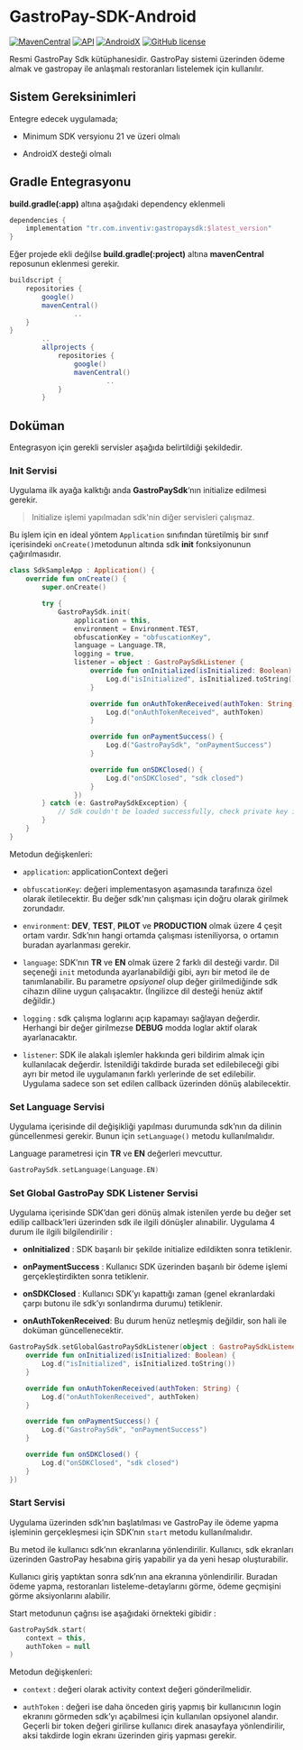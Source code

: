 # GastroPay-SDK-Android

[![MavenCentral](https://img.shields.io/maven-central/v/tr.com.inventiv/gastropaysdk)](https://search.maven.org/artifact/tr.com.inventiv/gastropaysdk)
[![API](https://img.shields.io/badge/api-21%2B-brightgreen)](https://developer.android.com/studio/releases/platforms#5.0)
[![AndroidX](https://img.shields.io/badge/androidX-✓-blueviolet)](#)
[![GitHub license](https://img.shields.io/github/license/multinetinventiv/GastroPay-SDK-Android)](https://github.com/multinetinventiv/GastroPay-SDK-Android/blob/main/LICENSE)

Resmi GastroPay Sdk kütüphanesidir. GastroPay sistemi üzerinden ödeme almak ve gastropay ile anlaşmalı
restoranları listelemek için kullanılır.

## Sistem Gereksinimleri

Entegre edecek uygulamada;

- Minimum SDK versyionu 21 ve üzeri olmalı

- AndroidX desteği olmalı

## Gradle Entegrasyonu

**build.gradle(:app)** altına aşağıdaki dependency eklenmeli

```Groovy
dependencies {
    implementation "tr.com.inventiv:gastropaysdk:$latest_version"
}
```

Eğer projede ekli değilse **build.gradle(:project)** altına **mavenCentral** reposunun eklenmesi gerekir.

```Groovy
buildscript {
    repositories {
        google()
        mavenCentral()
                ..
    }
}
        ..
        allprojects {
            repositories {
                google()
                mavenCentral()
                        ..
            }
        }
```

## Doküman

Entegrasyon için gerekli servisler aşağıda belirtildiği şekildedir.

### Init Servisi

Uygulama ilk ayağa kalktığı anda **GastroPaySdk**‘nın initialize edilmesi gerekir.

> Initialize işlemi yapılmadan sdk'nin diğer servisleri çalışmaz.

Bu işlem için en ideal yöntem `Application` sınıfından türetilmiş bir sınıf
içerisindeki `onCreate()`metodunun altında sdk **init** fonksiyonunun çağırılmasıdır.

```kotlin
class SdkSampleApp : Application() {
    override fun onCreate() {
        super.onCreate()

        try {
            GastroPaySdk.init(
                application = this,
                environment = Environment.TEST,
                obfuscationKey = "obfuscationKey",
                language = Language.TR,
                logging = true,
                listener = object : GastroPaySdkListener {
                    override fun onInitialized(isInitialized: Boolean) {
                        Log.d("isInitialized", isInitialized.toString())
                    }

                    override fun onAuthTokenReceived(authToken: String) {
                        Log.d("onAuthTokenReceived", authToken)
                    }

                    override fun onPaymentSuccess() {
                        Log.d("GastroPaySdk", "onPaymentSuccess")
                    }

                    override fun onSDKClosed() {
                        Log.d("onSDKClosed", "sdk closed")
                    }
                })
        } catch (e: GastroPaySdkException) {
            // Sdk couldn't be loaded successfully, check private key if its correct 
        }
    }
}
```

Metodun değişkenleri:

- `application`: applicationContext değeri

- `obfuscationKey`: değeri implementasyon aşamasında tarafınıza özel olarak iletilecektir. Bu değer
  sdk'nın çalışması için doğru olarak girilmek zorundadır.

- `environment`: **DEV**, **TEST**, **PILOT** ve **PRODUCTION** olmak üzere 4 çeşit ortam vardır.
  Sdk’nın hangi ortamda çalışması isteniliyorsa, o ortamın buradan ayarlanması gerekir.

- `language`: SDK’nın **TR** ve **EN** olmak üzere 2 farklı dil desteği vardır. Dil seçeneği `init`
  metodunda ayarlanabildiği gibi, ayrı bir metod ile de tanımlanabilir. Bu parametre *opsiyonel* olup
  değer girilmediğinde sdk cihazın diline uygun çalışacaktır. (İngilizce dil desteği henüz aktif değildir.)

- `logging` : sdk çalışma loglarını açıp kapamayı sağlayan değerdir. Herhangi bir değer girilmezse
  **DEBUG** modda loglar aktif olarak ayarlanacaktır.

- `listener`: SDK ile alakalı işlemler hakkında geri bildirim almak için kullanılacak değerdir.
  İstenildiği takdirde burada set edilebileceği gibi ayrı bir metod ile uygulamanın farklı
  yerlerinde de set edilebilir. Uygulama sadece son set edilen callback üzerinden dönüş alabilecektir.

### Set Language Servisi

Uygulama içerisinde dil değişikliği yapılması durumunda sdk’nın da dilinin güncellenmesi gerekir.
Bunun için `setLanguage()` metodu kullanılmalıdır.

Language parametresi için **TR** ve **EN** değerleri mevcuttur.

```kotlin
GastroPaySdk.setLanguage(Language.EN)
```

### Set Global GastroPay SDK Listener Servisi

Uygulama içerisinde SDK’dan geri dönüş almak istenilen yerde bu değer set edilip callback’leri
üzerinden sdk ile ilgili dönüşler alınabilir. Uygulama 4 durum ile ilgili bilgilendirilir :

- **onInitialized** : SDK başarılı bir şekilde initialize edildikten sonra tetiklenir.

- **onPaymentSuccess** : Kullanıcı SDK üzerinden başarılı bir ödeme işlemi gerçekleştirdikten sonra
  tetiklenir.

- **onSDKClosed** : Kullanıcı SDK’yı kapattığı zaman (genel ekranlardaki çarpı butonu ile sdk’yı
  sonlandırma durumu) tetiklenir.

- **onAuthTokenReceived**: Bu durum henüz netleşmiş değildir, son hali ile doküman güncellenecektir.

```kotlin
GastroPaySdk.setGlobalGastroPaySdkListener(object : GastroPaySdkListener {
    override fun onInitialized(isInitialized: Boolean) {
        Log.d("isInitialized", isInitialized.toString())
    }

    override fun onAuthTokenReceived(authToken: String) {
        Log.d("onAuthTokenReceived", authToken)
    }

    override fun onPaymentSuccess() {
        Log.d("GastroPaySdk", "onPaymentSuccess")
    }

    override fun onSDKClosed() {
        Log.d("onSDKClosed", "sdk closed")
    }
})
```

### Start Servisi

Uygulama üzerinden sdk’nın başlatılması ve GastroPay ile ödeme yapma işleminin gerçekleşmesi için
SDK’nın `start` metodu kullanılmalıdır.

Bu metod ile kullanıcı sdk’nın ekranlarına yönlendirilir. Kullanıcı, sdk ekranları üzerinden
GastroPay hesabına giriş yapabilir ya da yeni hesap oluşturabilir.

Kullanıcı giriş yaptıktan sonra sdk’nın ana ekranına yönlendirilir. Buradan ödeme yapma,
restoranları listeleme-detaylarını görme, ödeme geçmişini görme aksiyonlarını alabilir.

Start metodunun çağrısı ise aşağıdaki örnekteki gibidir :

```kotlin
GastroPaySdk.start(
    context = this,
    authToken = null
)
```

Metodun değişkenleri:

- `context` : değeri olarak activity context değeri gönderilmelidir.

- `authToken` : değeri ise daha önceden giriş yapmış bir kullanıcının login ekranını görmeden sdk’yı
  açabilmesi için kullanılan opsiyonel alandır. Geçerli bir token değeri girilirse kullanıcı direk
  anasayfaya yönlendirilir, aksi takdirde login ekranı üzerinden giriş yapması gerekir. 
